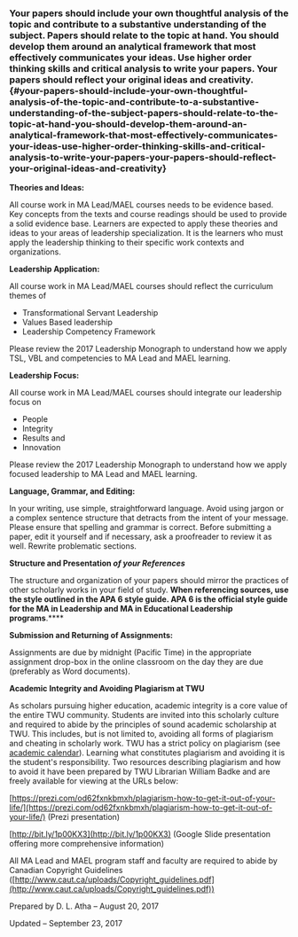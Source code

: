 ### **Your papers should include your own thoughtful analysis of the topic and contribute to a substantive understanding of the subject. Papers should relate to the topic at hand. You should develop them around an analytical framework that most effectively communicates your ideas. Use higher order thinking skills and critical analysis to write your papers. Your papers should reflect your original ideas and creativity.** {#your-papers-should-include-your-own-thoughtful-analysis-of-the-topic-and-contribute-to-a-substantive-understanding-of-the-subject-papers-should-relate-to-the-topic-at-hand-you-should-develop-them-around-an-analytical-framework-that-most-effectively-communicates-your-ideas-use-higher-order-thinking-skills-and-critical-analysis-to-write-your-papers-your-papers-should-reflect-your-original-ideas-and-creativity}

**Theories and Ideas:**

All course work in MA Lead/MAEL courses needs to be evidence based. Key concepts from the texts and course readings should be used to provide a solid evidence base. Learners are expected to apply these theories and ideas to your areas of leadership specialization. It is the learners who must apply the leadership thinking to their specific work contexts and organizations.

**Leadership Application:**

All course work in MA Lead/MAEL courses should reflect the curriculum themes of

*   Transformational Servant Leadership
*   Values Based leadership
*   Leadership Competency Framework

Please review the 2017 Leadership Monograph to understand how we apply TSL, VBL and competencies to MA Lead and MAEL learning.

**Leadership Focus:**

All course work in MA Lead/MAEL courses should integrate our leadership focus on

*   People
*   Integrity
*   Results and
*   Innovation

Please review the 2017 Leadership Monograph to understand how we apply focused leadership to MA Lead and MAEL learning.

**Language, Grammar, and Editing:**

In your writing, use simple, straightforward language. Avoid using jargon or a complex sentence structure that detracts from the intent of your message. Please ensure that spelling and grammar is correct. Before submitting a paper, edit it yourself and if necessary, ask a proofreader to review it as well. Rewrite problematic sections.

**Structure and Presentation _of your References_**

The structure and organization of your papers should mirror the practices of other scholarly works in your field of study. ****When referencing sources, use the style outlined in the** APA 6 style guide. APA 6 is the official style guide for the MA in Leadership and MA in Educational Leadership programs**.****

**Submission and Returning of Assignments:**

Assignments are due by midnight (Pacific Time) in the appropriate assignment drop-box in the online classroom on the day they are due (preferably as Word documents).

**Academic Integrity and Avoiding Plagiarism at TWU**

As scholars pursuing higher education, academic integrity is a core value of the entire TWU community. Students are invited into this scholarly culture and required to abide by the principles of sound academic scholarship at TWU. This includes, but is not limited to, avoiding all forms of plagiarism and cheating in scholarly work. TWU has a strict policy on plagiarism (see [academic calendar](https://www.twu.ca/academics/academic-calendar)). Learning what constitutes plagiarism and avoiding it is the student&#039;s responsibility. Two resources describing plagiarism and how to avoid it have been prepared by TWU Librarian William Badke and are freely available for viewing at the URLs below:

[https://prezi.com/od62fxnkbmxh/plagiarism-how-to-get-it-out-of-your-life/](https://prezi.com/od62fxnkbmxh/plagiarism-how-to-get-it-out-of-your-life/) (Prezi presentation)

[http://bit.ly/1p00KX3](http://bit.ly/1p00KX3)   (Google Slide presentation offering more comprehensive information)

All MA Lead and MAEL program staff and faculty are required to abide by Canadian Copyright Guidelines ([http://www.caut.ca/uploads/Copyright_guidelines.pdf](http://www.caut.ca/uploads/Copyright_guidelines.pdf))

Prepared by D. L. Atha – August 20, 2017

Updated – September 23, 2017